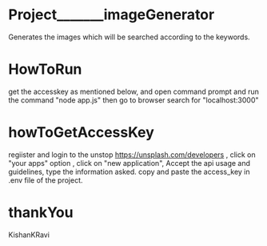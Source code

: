 # Project_______imageGenerator
Generates the images which will be searched according to the keywords.





# HowToRun
get the accesskey as mentioned below,
and open command prompt and run the command "node app.js" 
then go to browser search for "localhost:3000"




# howToGetAccessKey
regiister and login to the unstop https://unsplash.com/developers  ,
click on "your apps" option ,
click on "new application",
Accept the api usage and guidelines, 
type the information asked.
copy and paste the access_key in .env file of the project.





# thankYou
KishanKRavi
